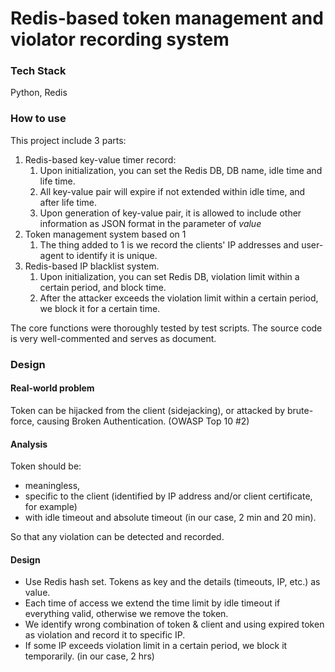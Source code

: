 # Redis-based token management and violator recording system
### Tech Stack
Python, Redis
### How to use
This project include 3 parts: 
1. Redis-based key-value timer record:
   1. Upon initialization, you can set the Redis DB, DB name, idle time and life time. 
   2. All key-value pair will expire if not extended within idle time, and after life time.
   3. Upon generation of key-value pair, it is allowed to include other information as JSON format in the parameter of _value_
2. Token management system based on 1
   1. The thing added to 1 is we record the clients' IP addresses and user-agent to identify it is unique.
3. Redis-based IP blacklist system.
   1. Upon initialization, you can set Redis DB, violation limit within a certain period, and block time.
   2. After the attacker exceeds the violation limit within a certain period, we block it for a certain time. 

The core functions were thoroughly tested by test scripts. The source code is very well-commented and serves as document. 

### Design
#### Real-world problem
Token can be hijacked from the client (sidejacking), or attacked by brute-force, causing Broken Authentication. (OWASP Top 10 #2)
#### Analysis
Token should be:
- meaningless, 
- specific to the client (identified by IP address and/or client certificate, for example)
- with idle timeout and absolute timeout (in our case, 2 min and 20 min). 

So that any violation can be detected and recorded. 
#### Design
- Use Redis hash set. Tokens as key and the details (timeouts, IP, etc.) as value. 
- Each time of access we extend the time limit by idle timeout if everything valid, otherwise we remove the token. 
- We identify wrong combination of token & client and using expired token as violation and record it to specific IP. 
- If some IP exceeds violation limit in a certain period, we block it temporarily. (in our case, 2 hrs)
